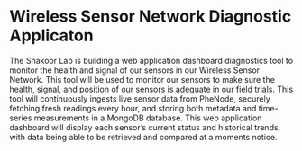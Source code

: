 # Wireless Sensor Network Diagnostic Applicaton

The Shakoor Lab is building a web application dashboard diagnostics tool to monitor the health and signal of our sensors in our Wireless Sensor Network. This tool will be used to monitor our sensors to make sure the health, signal, and position of our sensors is adequate in our field trials. This tool will continuously ingests live sensor data from PheNode, securely fetching fresh readings every hour, and storing both metadata and time-series measurements in a MongoDB database. This web application dashboard will display each sensor’s current status and historical trends, with data being able to be retrieved and compared at a moments notice.
